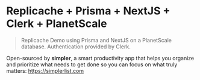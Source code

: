 # Replicache + Prisma + NextJS + Clerk + PlanetScale

> Replicache Demo using Prisma and NextJS on a PlanetScale database. Authentication provided by Clerk.

Open-sourced by **simpler**, a smart productivity app that helps you organize and prioritize what needs to get done so you can focus on what truly matters: https://simplerlist.com
